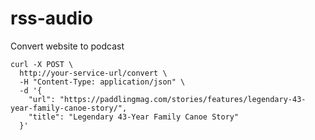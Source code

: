 # rss-audio
Convert website to podcast

```
curl -X POST \
  http://your-service-url/convert \
  -H "Content-Type: application/json" \
  -d '{
    "url": "https://paddlingmag.com/stories/features/legendary-43-year-family-canoe-story/",
    "title": "Legendary 43-Year Family Canoe Story"
  }'
```
